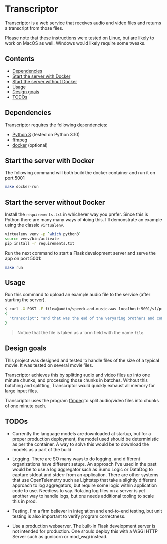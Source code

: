 # Transcriptor

Transcriptor is a web service that receives audio and video files and returns a
transcript from those files.

Please note that these instructions were tested on Linux, but are likely to work
on MacOS as well. Windows would likely require some tweaks.

## Contents
- [Dependencies](#dependencies)
- [Start the server with Docker](#start-the-server-with-docker)
- [Start the server without Docker](#start-the-server-without-docker)
- [Usage](#usage)
- [Design goals](#design-goals)
- [TODOs](#todos)

## Dependencies

Transcriptor requires the following dependencies:
- [Python 3](https://www.python.org/downloads/release/python-3105/) (tested on Python 3.10)
- [ffmpeg](https://ffmpeg.org/)
- [docker](https://www.docker.com/) (optional)

## Start the server with Docker

The following command will both build the docker container and run it on port
5001

```bash
make docker-run
```

## Start the server without Docker

Install the `requirements.txt` in whichever way you prefer. Since this is Python
there are many many ways of doing this. I'll demonstrate an example using the
classic `virtualenv`.

```bash
virtualenv venv -p `which python3`
source venv/bin/activate
pip install -r requirements.txt
```

Run the next command to start a Flask development server and serve the app on
port 5001:

```bash
make run
```

## Usage

Run this command to upload an example audio file to the service (after starting
the server).

```bash
$ curl -X POST -F file=@audio/speech-and-music.wav localhost:5001/v1/predict/en
{
  "transcript": "and that was the end of the veryaring brothers and company bankage he've now made it legend markets"
}
```

> Notice that the file is taken as a form field with the name `file`.

## Design goals

This project was designed and tested to handle files of the size of a typical
movie. It was tested on several movie files.

Transcriptor achieves this by splitting audio and video files up into one minute
chunks, and processing those chunks in batches. Without this batching and
splitting, Transcriptor would quickly exhaust all memory for large input files.

Transcriptor uses the program [ffmpeg](https://ffmpeg.org/) to split audio/video
files into chunks of one minute each.

## TODOs
- Currently the language models are downloaded at startup, but for a proper
production deployment, the model used should be deterministic as per the
container. A way to solve this would be to download the models as a part of
the build

- Logging. There are SO many ways to do logging, and different organizations
have different setups. An approach I've used in the past would be to use a log
aggregator such as Sumo Logic or DataDog to capture stdout and stderr from an
application. There are other systems that use OpenTelemetry such as Lightstep
that take a slightly different approach to log aggregators, but require some
logic within application code to use. Needless to say. Rotating log files on a
server is yet another way to handle logs, but one needs additional tooling to
scale this in prod.

- Testing. I'm a firm believer in integration and end-to-end testing, but unit
testing is also important to verify program correctness.

- Use a production webserver. The built-in Flask development server is not
intended for production. One should deploy this with a WSGI HTTP Server such as
gunicorn or mod_wsgi instead.
